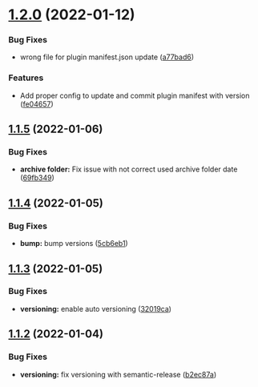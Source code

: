 # [1.2.0](https://github.com/makaanneo/joplin-plugin-athena/compare/v1.1.5...v1.2.0) (2022-01-12)


### Bug Fixes

* wrong file for plugin manifest.json update ([a77bad6](https://github.com/makaanneo/joplin-plugin-athena/commit/a77bad67b86a5b2ede3772e2ece2d0b011bf5e37))


### Features

* Add proper config to update and commit plugin manifest with version ([fe04657](https://github.com/makaanneo/joplin-plugin-athena/commit/fe04657093d65d25783d9998a46f84f41dde66a8))

## [1.1.5](https://github.com/makaanneo/joplin-plugin-athena/compare/v1.1.4...v1.1.5) (2022-01-06)


### Bug Fixes

* **archive folder:** Fix issue with not correct used archive folder date ([69fb349](https://github.com/makaanneo/joplin-plugin-athena/commit/69fb34928fadb8b8c941e44b96ba3f3cc4dbc880))

## [1.1.4](https://github.com/makaanneo/joplin-plugin-athena/compare/v1.1.3...v1.1.4) (2022-01-05)


### Bug Fixes

* **bump:** bump versions ([5cb6eb1](https://github.com/makaanneo/joplin-plugin-athena/commit/5cb6eb1c73f8bdb1d83976ab8ddc40364e1e5a18))

## [1.1.3](https://github.com/makaanneo/joplin-plugin-athena/compare/v1.1.2...v1.1.3) (2022-01-05)


### Bug Fixes

* **versioning:** enable auto versioning ([32019ca](https://github.com/makaanneo/joplin-plugin-athena/commit/32019caf4ca7638a2b35efb852f136937dd879f5))

## [1.1.2](https://github.com/makaanneo/joplin-plugin-athena/compare/v1.1.1...v1.1.2) (2022-01-04)


### Bug Fixes

* **versioning:** fix versioning with semantic-release ([b2ec87a](https://github.com/makaanneo/joplin-plugin-athena/commit/b2ec87af7a6dedbdb2c96f437a3f58e1d4537ff5))
